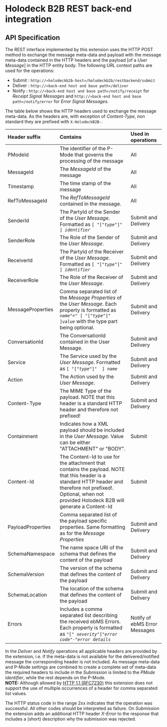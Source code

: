 # Holodeck B2B REST back-end integration

## API Specification
The REST interface implemented by this extension uses the HTTP POST method to exchange the message meta-data and payload with the message meta-data contained in the HTTP headers and the payload [of a *User Message*] in the HTTP entity body. The following URL context paths are used for the operations:
* Submit : `http://«holodeckb2b-host»/holodeckb2b/restbackend/submit`
* Deliver : `http://«back-end host and base path»/deliver`
* Notify : `http://«back-end host and base path»/notify/receipt` for _Receipt Signal Messages_ and `http://«back-end host
and base path»/notify/error` for _Error Signal Messages_.

The table below shows the HTTP headers used to exchange the message meta-data. As the headers are, with exception of
 _Content-Type_, non standard they are prefixed with `X-HolodeckB2B-`.

| Header suffix  | Contains       | Used in operations |
| :------------- | :------------- | :----------------- |
| PModeId | The identifier of the P-Mode that governs the processing of the message       | All           |
| MessageId | The _MessageId_ of the message | All |
| Timestamp | The time stamp of the message | All |
| RefToMessageId | The _RefToMessageId_ contained in the message. | All |
| SenderId | The PartyId of the Sender of the _User Message_. Formatted as `[ "["`_`type`_`"]"  ] `_`identifier`_ | Submit and Delivery |
| SenderRole | The Role of the Sender of the _User Message_. | Submit and Delivery |
| ReceiverId | The PartyId of the Receiver of the _User Message_. Formatted as `[ "["`_`type`_`"]"  ] `_`identifier`_| Submit and Delivery |
| ReceiverRole | The Role of the Receiver of the _User Message_. | Submit and Delivery |
| MessageProperties | Comma separated list of the <i>Message Properties</i> of the _User Message_. Each property is formatted as _`name`_`"=" [ "["`_`type`_`"]" ]`_`value`_ with the type part being optional. | Submit and Delivery |
| ConversationId | The ConversationId contained in the User Message. | Submit and Delivery |
| Service | The Service used by the _User Message_. Formatted as `[ "["`_`type`_`"]"  ] `_`name`_ | Submit and Delivery |
| Action | The Action used by the _User Message_. | Submit and Delivery |
| Content-Type | The MIME Type of the payload. NOTE that this header is a standard HTTP header and therefore not prefixed! | Submit and Delivery |
| Containment | Indicates how a XML payload should be included in the _User Message_. Value can be either "ATTACHMENT" or "BODY". | Submit |
| Content-Id | The Content-Id to use for the attachment that contains the payload. NOTE that this header is a standard HTTP header and therefore not prefixed!. Optional, when not provided Holodeck B2B will generate a Content-Id | Submit |
| PayloadProperties | Comma separated list of the payload specific properties. Same formatting as for the _Message Properties_ | Submit and Delivery |
| SchemaNamespace | The name space URI of the schema that defines the content of the payload | Submit and Delivery |
| SchemaVersion | The version of the schema that defines the content of the payload | Submit and Delivery |
| SchemaLocation | The location of the schema that defines the content of the payload | Submit and Delivery |
| Errors | Includes a comma separated list describing the received ebMS Errors. Each property is formatted as `"[" `_`severity`_` "]" `_`error code`_` "-" `_`error details`_ | Notify of ebMS Error Messages |   

In the _Deliver_ and _Notify_ operations all applicable headers are provided by the extension, i.e. if the meta-data is not
available for the delivered/notified message the corresponding header is not included.
As message meta-data and P-Mode settings are combined to create a complete set of meta-data the required headers to
include in the _Submission_ is limited to the <i>PMode identifier</i>, while the rest depends on the P-Mode.  
**NOTE:** Although allowed by [HTTP 1.1 (RFC7230)](https://tools.ietf.org/html/rfc7230#section-3.2.2) this extension does not
support the use of multiple occurrences of a header for comma separated list values.

The HTTP status code in the range 2xx indicates that the operation was successful. All other codes should be interpreted as
failure. On _Submission_ the extension adds an additional HTTP header _X-Error_ to the response that includes a (short)
description why the submission was rejected.
